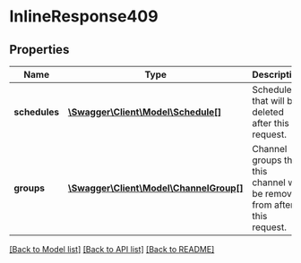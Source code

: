 # InlineResponse409

## Properties
Name | Type | Description | Notes
------------ | ------------- | ------------- | -------------
**schedules** | [**\Swagger\Client\Model\Schedule[]**](Schedule.md) | Schedules that will be deleted after this request. | [optional] 
**groups** | [**\Swagger\Client\Model\ChannelGroup[]**](ChannelGroup.md) | Channel groups that this channel will be removed from after this request. | [optional] 

[[Back to Model list]](../README.md#documentation-for-models) [[Back to API list]](../README.md#documentation-for-api-endpoints) [[Back to README]](../README.md)


